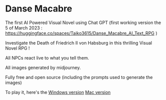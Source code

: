 # Danse Macabre
 The first AI Powered Visual Novel using Chat GPT (first working version the 5 of March 2023 : https://huggingface.co/spaces/Taiko3615/Danse_Macabre_AI_Text_RPG )

 Investigate the Death of Friedrich II von Habsburg in this thrilling Visual Novel RPG !

 All NPCs react live to what you tell them.

 All images generated by midjourney.

 Fully free and open source (including the prompts used to generate the images)

 To play it, here's the [Windows version](https://slack-files.com/TBY01QKAN-F0504EB2214-143f5a35c8)
 [Mac version](https://slack-files.com/TBY01QKAN-F050PLUR4U9-1aa282445b)
